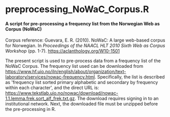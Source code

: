 # preprocessing_NoWaC_Corpus.R

#### A script for pre-processing a frequency list from the Norwegian Web as Corpus (NoWaC)

Corpus reference: Guevara, E. R. (2010). NoWaC: A large web-based corpus for Norwegian. In *Proceedings of the NAACL HLT 2010 Sixth Web as Corpus Workshop* (pp. 1-7). https://aclanthology.org/W10-1501

The present script is used to pre-process data from a frequency list of the NoWaC Corpus. The frequency list used can be downloaded from https://www.hf.uio.no/iln/english/about/organization/text-laboratory/services/nowac-frequency.html. Specifically, the list is described as 'frequency list sorted primary alphabetic and secondary by frequency within each character', and the direct URL is: https://www.tekstlab.uio.no/nowac/download/nowac-1.1.lemma.frek.sort_alf_frek.txt.gz. The download requires signing in to an institutional network. Next, the downloaded file must be unzipped before the pre-processing in R.

